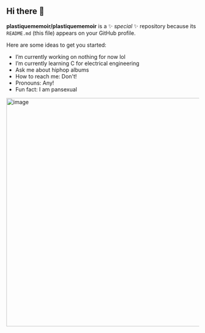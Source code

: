 ## Hi there 👋


**plastiquememoir/plastiquememoir** is a ✨ _special_ ✨ repository because its `README.md` (this file) appears on your GitHub profile.

Here are some ideas to get you started:

-  I’m currently working on nothing for now lol
-  I’m currently learning C for electrical engineering
-  Ask me about hiphop albums
-  How to reach me: Don't!
-  Pronouns: Any!
-  Fun fact: I am pansexual
<img width="604" height="596" alt="image" src="https://github.com/user-attachments/assets/3da56d3d-50db-4482-9354-fd62363271d6" />

